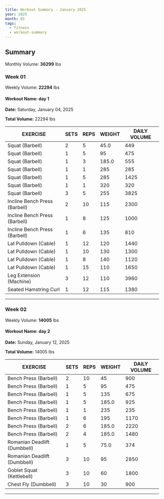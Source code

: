 ```yaml
--- 
title: Workout Summary - January 2025
year: 2025
month: 01
tags:
  - fitness
  - workout-summary
---
```


## Summary

Monthly Volume: **36299** lbs

### **Week** 01

Weekly Volume: **22294** lbs

#### **Workout Name:** day 1

**Date:** Saturday, January 04, 2025

**Total Volume:** 22294 lbs

| EXERCISE | SETS | REPS | WEIGHT | DAILY VOLUME |
| ------------------- | ---- | ---- | ------ | ------------ |
| Squat (Barbell) | 2 | 5 | 45.0 | 449 |
| Squat (Barbell) | 1 | 5 | 95 | 475 |
| Squat (Barbell) | 1 | 3 | 185.0 | 555 |
| Squat (Barbell) | 1 | 1 | 285 | 285 |
| Squat (Barbell) | 1 | 5 | 285 | 1425 |
| Squat (Barbell) | 1 | 1 | 320 | 320 |
| Squat (Barbell) | 3 | 5 | 255 | 3825 |
| Incline Bench Press (Barbell) | 2 | 10 | 115 | 2300 |
| Incline Bench Press (Barbell) | 1 | 8 | 125 | 1000 |
| Incline Bench Press (Barbell) | 1 | 6 | 135 | 810 |
| Lat Pulldown (Cable) | 1 | 12 | 120 | 1440 |
| Lat Pulldown (Cable) | 1 | 10 | 130 | 1300 |
| Lat Pulldown (Cable) | 1 | 8 | 140 | 1120 |
| Lat Pulldown (Cable) | 1 | 15 | 110 | 1650 |
| Leg Extension (Machine) | 3 | 12 | 110 | 3960 |
| Seated Hamstring Curl | 1 | 12 | 115 | 1380 |

---

### **Week** 02

Weekly Volume: **14005** lbs

#### **Workout Name:** day 2

**Date:** Sunday, January 12, 2025

**Total Volume:** 14005 lbs

| EXERCISE | SETS | REPS | WEIGHT | DAILY VOLUME |
| ------------------- | ---- | ---- | ------ | ------------ |
| Bench Press (Barbell) | 2 | 10 | 45 | 900 |
| Bench Press (Barbell) | 1 | 5 | 95 | 475 |
| Bench Press (Barbell) | 1 | 5 | 135 | 675 |
| Bench Press (Barbell) | 1 | 5 | 185.0 | 925 |
| Bench Press (Barbell) | 1 | 1 | 235 | 235 |
| Bench Press (Barbell) | 1 | 6 | 195 | 1170 |
| Bench Press (Barbell) | 2 | 6 | 185.0 | 2220 |
| Bench Press (Barbell) | 2 | 4 | 185.0 | 1480 |
| Romanian Deadlift (Dumbbell) | 1 | 5 | 75.0 | 374 |
| Romanian Deadlift (Dumbbell) | 3 | 10 | 95 | 2850 |
| Goblet Squat (Kettlebell) | 3 | 10 | 60 | 1800 |
| Chest Fly (Dumbbell) | 3 | 10 | 30 | 900 |

---

